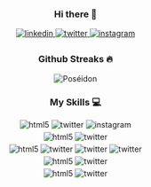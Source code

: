 <h3 align="center">
Hi there 👋
</h3>

<div align="center">
<a href="https://linkedin.com/in/robsona-tsiory" target="_blank">
<img src=https://img.shields.io/badge/linkedin-%2300acee.svg?color=405DE6&style=for-the-badge&logo=linkedin&logoColor=white alt=linkedin style="margin-bottom: 5px;" />
</a>
<a href="https://facebook.com/Tsiory Robsona" target="_blank">
<img src=https://img.shields.io/badge/facebook-%2300acee.svg?color=1DA1F2&style=for-the-badge&logo=twitter&logoColor=white alt=twitter style="margin-bottom: 5px;" />
</a>
<a href="https://instagram.com/yroist_lcst" target="_blank">
<img src=https://img.shields.io/badge/instagram-%ff5851db.svg?color=C13584&style=for-the-badge&logo=instagram&logoColor=white alt=instagram style="margin-bottom: 5px;" />
</a>
</div>

<h3 align="center">
Github Streaks 🔥
</h3>

<p align="center">
<img src="https://github-readme-streak-stats.herokuapp.com?user=Lacoste27&theme=react&hide_border=true&date_format=j%20M%5B%20Y%5D" alt="Poséidon" />
</p>

<h3 align="center">
My Skills 💻
</h3>

<div align="center">
<img src=https://img.shields.io/badge/-HTML-E34F26?color=E34F26&style=for-the-badge&logo=html5&logoColor=white alt=html5 style="margin-bottom: 5px;" />
<img src=https://img.shields.io/badge/css-%2300acee.svg?color=1572B6&style=for-the-badge&logo=css3&logoColor=white alt=twitter style="margin-bottom: 5px;" />
<img src=https://img.shields.io/badge/bootstrap-%ff5851db.svg?color=7952B3&style=for-the-badge&logo=bootstrap&logoColor=white alt=instagram style="margin-bottom: 5px;" />
</div>

<div align="center">
<img src=https://img.shields.io/badge/-javascript-E34F26?color=gray&style=for-the-badge&logo=javascript&logoColor=F7DF1E alt=html5 style="margin-bottom: 5px;" />
<img src=https://img.shields.io/badge/typescript-%2300acee.svg?color=1572B6&style=for-the-badge&logo=typescript&logoColor=white alt=twitter style="margin-bottom: 5px;" />
</div>

<div align="center">
<img src=https://img.shields.io/badge/-java-E34F26?color=gray&style=for-the-badge&logo=java8&logoColor=F7DF1E alt=html5 style="margin-bottom: 5px;" />
<img src=https://img.shields.io/badge/Spring-%2300acee.svg?color=6DB33F&style=for-the-badge&logo=spring&logoColor=white alt=twitter style="margin-bottom: 5px;" />
<img src=https://img.shields.io/badge/Hibernate-%2300acee.svg?color=59666C&style=for-the-badge&logo=spring&logoColor=white alt=twitter style="margin-bottom: 5px;" />
<img src=https://img.shields.io/badge/Maven-%2300acee.svg?color=C71A36&style=for-the-badge&logo=apache-maven&logoColor=white alt=twitter style="margin-bottom: 5px;" />
</div>

<div align="center">
<img src=https://img.shields.io/badge/-PHP-E34F26?color=777BB4&style=for-the-badge&logo=php&logoColor=white alt=html5 style="margin-bottom: 5px;" />
<img src=https://img.shields.io/badge/Composer-%2300acee.svg?color=885630&style=for-the-badge&logo=composer&logoColor=white alt=twitter style="margin-bottom: 5px;" />
</div>

<div align="center">
<img src=https://img.shields.io/badge/-Netbeans-E34F26?color=1B6AC6&style=for-the-badge&logo=apache-netbeans-ide&logoColor=white alt=html5 style="margin-bottom: 5px;" />
<img src=https://img.shields.io/badge/-VS%20Code-%2300acee.svg?color=5C2D91&style=for-the-badge&logo=visual-studio&logoColor=white alt=twitter style="margin-bottom: 5px;" />
</div>


